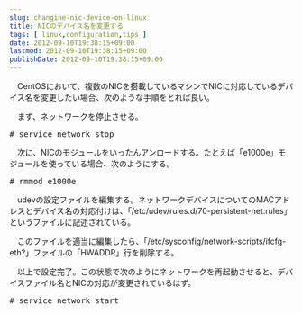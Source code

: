 ```yaml
---
slug: changine-nic-device-on-linux
title: NICのデバイス名を変更する
tags: [ linux,configuration,tips ]
date: 2012-09-10T19:38:15+09:00
lastmod: 2012-09-10T19:38:15+09:00
publishDate: 2012-09-10T19:38:15+09:00
---
```


<p>　CentOSにおいて、複数のNICを搭載しているマシンでNICに対応しているデバイス名を変更したい場合、次のような手順をとれば良い。</p>

<p>　まず、ネットワークを停止させる。</p>

<pre>
# service network stop
</pre>

<p>　次に、NICのモジュールをいったんアンロードする。たとえば「e1000e」モジュールを使っている場合、次のようにする。</p>

<pre>
# rmmod e1000e
</pre>

<p>　udevの設定ファイルを編集する。ネットワークデバイスについてのMACアドレスとデバイス名の対応付けは、「/etc/udev/rules.d/70-persistent-net.rules」というファイルに記述されている。</p>

<p>　このファイルを適当に編集したら、「/etc/sysconfig/network-scripts/ifcfg-eth?」ファイルの「HWADDR」行を削除する。</p>

<p>　以上で設定完了。この状態で次のようにネットワークを再起動させると、デバイスファイル名とNICの対応が変更されているはず。</p>

<pre>
# service network start
</pre>


